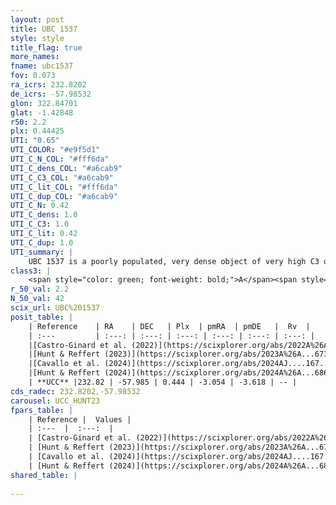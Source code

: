 ```yaml
---
layout: post
title: UBC 1537
style: style
title_flag: true
more_names: 
fname: ubc1537
fov: 0.073
ra_icrs: 232.8202
de_icrs: -57.98532
glon: 322.84701
glat: -1.42848
r50: 2.2
plx: 0.44425
UTI: "0.65"
UTI_COLOR: "#e9f5d1"
UTI_C_N_COL: "#fff6da"
UTI_C_dens_COL: "#a6cab9"
UTI_C_C3_COL: "#a6cab9"
UTI_C_lit_COL: "#fff6da"
UTI_C_dup_COL: "#a6cab9"
UTI_C_N: 0.42
UTI_C_dens: 1.0
UTI_C_C3: 1.0
UTI_C_lit: 0.42
UTI_C_dup: 1.0
UTI_summary: |
    UBC 1537 is a poorly populated, very dense object of very high C3 quality. It was recently reported in the literature.
class3: |
    <span style="color: green; font-weight: bold;">A</span><span style="color: green; font-weight: bold;">A</span>
r_50_val: 2.2
N_50_val: 42
scix_url: UBC%201537
posit_table: |
    | Reference    | RA    | DEC   | Plx  | pmRA  | pmDE   |  Rv  |
    | :---         | :---: | :---: | :---: | :---: | :---: | :---: |
    |[Castro-Ginard et al. (2022)](https://scixplorer.org/abs/2022A%26A...661A.118C) | 232.82 | -57.99 | 0.44 | -3.04 | -3.62 | -- |
    |[Hunt & Reffert (2023)](https://scixplorer.org/abs/2023A%26A...673A.114H) | 232.812 | -57.983 | 0.45 | -3.07 | -3.593 | -- |
    |[Cavallo et al. (2024)](https://scixplorer.org/abs/2024AJ....167...12C) | 232.827 | -57.993 | 0.447 | -- | -- | -- |
    |[Hunt & Reffert (2024)](https://scixplorer.org/abs/2024A%26A...686A..42H) | 232.812 | -57.983 | 0.45 | -3.07 | -3.593 | -- |
    | **UCC** |232.82 | -57.985 | 0.444 | -3.054 | -3.618 | -- | 
cds_radec: 232.8202,-57.98532
carousel: UCC_HUNT23
fpars_table: |
    | Reference |  Values |
    | :---  |  :---:  |
    | [Castro-Ginard et al. (2022)](https://scixplorer.org/abs/2022A%26A...661A.118C) | `AV=2.755, Dist=2620, logAge=7.805` |
    | [Hunt & Reffert (2023)](https://scixplorer.org/abs/2023A%26A...673A.114H) | `AV50=3.235, diffAV50=2.112, MOD50=11.616, logAge50=7.744` |
    | [Cavallo et al. (2024)](https://scixplorer.org/abs/2024AJ....167...12C) | `AV50=2.77, dMod50=11.37, logAge50=8.43, [Fe/H]50=0.46` |
    | [Hunt & Reffert (2024)](https://scixplorer.org/abs/2024A%26A...686A..42H) | `MassJ=552.405` |
shared_table: |
    
---
```


